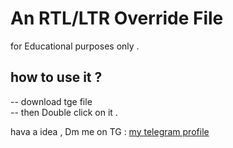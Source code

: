 # An RTL/LTR Override File 
for Educational purposes only .

## how to use it ?
-- download tge file <br>
-- then Double click on it .

hava a idea , Dm me on TG : [my telegram profile](https://t.me/thisisrichbrain)
